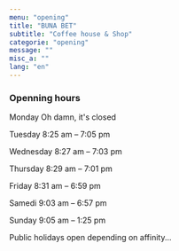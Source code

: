 ```yaml
---
menu: "opening"
title: "BUNA BET"
subtitle: "Coffee house & Shop"
categorie: "opening"
message: ""
misc_a: ""
lang: "en"
---
```

### Openning hours

Monday Oh damn, it's closed

Tuesday 8:25 am – 7:05 pm

Wednesday 8:27 am – 7:03 pm

Thursday 8:29 am – 7:01 pm

Friday 8:31 am – 6:59 pm

Samedi 9:03 am – 6:57 pm

Sunday 9:05 am – 1:25 pm

Public holidays open depending on affinity...



